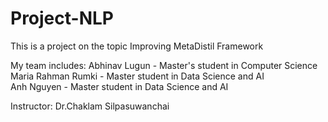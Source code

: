 # Project-NLP

This is a project on the topic Improving MetaDistil Framework

My team includes:
Abhinav Lugun - Master's student in Computer Science \
Maria Rahman Rumki - Master student in Data Science and AI \
Anh Nguyen - Master student in Data Science and AI

Instructor: Dr.Chaklam Silpasuwanchai
